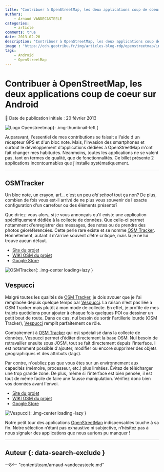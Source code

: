 ```yaml
---
title: "Contribuer à OpenStreetMap, les deux applications coup de coeur sur Android"
authors:
    - Arnaud VANDECASTEELE
categories:
    - article
comments: true
date: 2013-02-20
description: "Contribuer à OpenStreetMap, les deux applications coup de coeur sur Android"
image : "https://cdn.geotribu.fr/img/articles-blog-rdp/openstreetmap/images.jpeg"
tags:
    - Android
    - OpenStreetMap
---
```


# Contribuer à OpenStreetMap, les deux applications coup de coeur sur Android

:calendar: Date de publication initiale : 20 février 2013

![Logo Openstreetmap](https://cdn.geotribu.fr/img/logos-icones/OpenStreetMap/Openstreetmap.png "Openstreetmap"){: .img-thumbnail-left }

Auparavant, l'essentiel de mes contributions se faisait a l'aide d'un récepteur GPS et d'un bloc note. Mais, l'invasion des smartphones et surtout le développement d'applications dédiées à OpenStreetMap m'ont fait changer mes habitudes. Néanmoins, toutes les applications ne se valent pas, tant en termes de qualité, que de fonctionnalités. Ce billet présente 2 applications incontournables que j'installe systématiquement.

----

## OSMTracker

Un bloc note, un crayon, arf... c'est un peu *old school* tout ça non? De plus, combien de fois vous est-il arrivé de ne plus vous souvenir de l'exacte configuration d'un carrefour ou des éléments présents?

Que diriez-vous alors, si je vous annonçais qu'il existe une application spécifiquement dédiée à la collecte de données. Que celle-ci permet notamment d'enregistrer des messages, des notes ou de prendre des photos géoréférencées. Cette perle rare existe et se nomme [OSM Tracker](https://play.google.com/store/apps/details?id=me.guillaumin.android.osmtracker&hl=fr). Honnêtement, autant il m'arrive souvent d’être critique, mais là je ne lui trouve aucun défaut.

- [Site du projet](http://code.google.com/p/osmtracker-android/)
- [WIKI OSM du projet](https://wiki.openstreetmap.org/wiki/OSMtracker_%28Android%29)
- [Google Store](https://play.google.com/store/apps/details?id=me.guillaumin.android.osmtracker&hl=fr)

![OSMTracker](https://cdn.geotribu.fr/img/articles-blog-rdp/articles/2013/images.jpeg "OSMTracker"){: .img-center loading=lazy }

## Vespucci

Malgré toutes les qualités de [OSM Tracker](https://play.google.com/store/apps/details?id=me.guillaumin.android.osmtracker&hl=fr), je dois avouer que je l'ai remplacée depuis quelque temps par [Vespucci](https://play.google.com/store/apps/details?id=de.blau.android&hl=fr). La raison n'est pas liée a OSM Tracker mais plutôt à mon mode de collecte. En effet, je profite de mes trajets quotidiens pour ajouter à chaque fois quelques POI ou dessiner un petit bout de route. Dans ce cas, nul besoin de sortir l'artillerie lourde (OSM Tracker), [Vespucci](https://play.google.com/store/apps/details?id=de.blau.android&hl=fr) remplit parfaitement ce rôle.

Contrairement à [OSM Tracker](https://play.google.com/store/apps/details?id=me.guillaumin.android.osmtracker&hl=fr) qui est spécialisé dans la collecte de données, Vespucci permet d’éditer directement la base OSM. Nul besoin de retravailler ensuite sous JOSM, tout se fait directement depuis l'interface. Il est notamment possible d'ajouter, modifier ou encore supprimer des objets géographiques et des attributs (tags).

Par contre, n'oubliez pas que vous êtes sur un environnement aux capacités (mémoire, processeur, etc.) plus limitées. Évitez de télécharger une trop grande zone. De plus, même si l'interface est bien pensée, il est tout de même facile de faire une fausse manipulation. Vérifiez donc bien vos données avant l'envoi.

- [Site du projet](http://code.google.com/p/osmeditor4android/)
- [WIKI OSM du projet](https://wiki.openstreetmap.org/wiki/Vespucci)
- [Google Store](https://play.google.com/store/apps/details?id=de.blau.android&hl=fr)

![Vespucci](https://cdn.geotribu.fr/img/articles-blog-rdp/articles/2013/vespucci.jpeg "Vespucci"){: .img-center loading=lazy }

Notre petit tour des applications [OpenStreetMap](https://www.openstreetmap.org/) indispensables touche à sa fin. Notre sélection n’étant pas exhaustive ni subjective, n’hésitez pas à nous signaler des applications que nous aurions pu manquer !

----

## Auteur {: data-search-exclude }

--8<-- "content/team/arnaud-vandecasteele.md"
